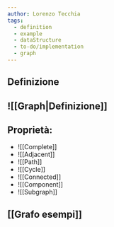 ```yaml
---
author: Lorenzo Tecchia
tags:
  - definition
  - example
  - dataStructure
  - to-do/implementation
  - graph
---
```

## Definizione
![[Graph|Definizione]]
---
## Proprietà:
- ![[Complete]]
- ![[Adjacent]]
- ![[Path]]
- ![[Cycle]]
- ![[Connected]]
- ![[Component]]
- ![[Subgraph]]
## [[Grafo esempi]] 

